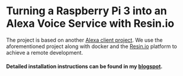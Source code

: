 # Turning a Raspberry Pi 3 into an Alexa Voice Service with Resin.io

The project is based on another [Alexa client
project](https://github.com/alexa-pi/AlexaPi).
We use the aforementioned project along with docker and the
[Resin.io](https://dashboard.resin.io) platform to achieve
a remote development.

#### Detailed installation instructions can be found in my [blogspot](https://evasar.io/blog/turning-a-raspberry-pi-into-an-alexa-voice-service-with-resin-io-2-2/).

